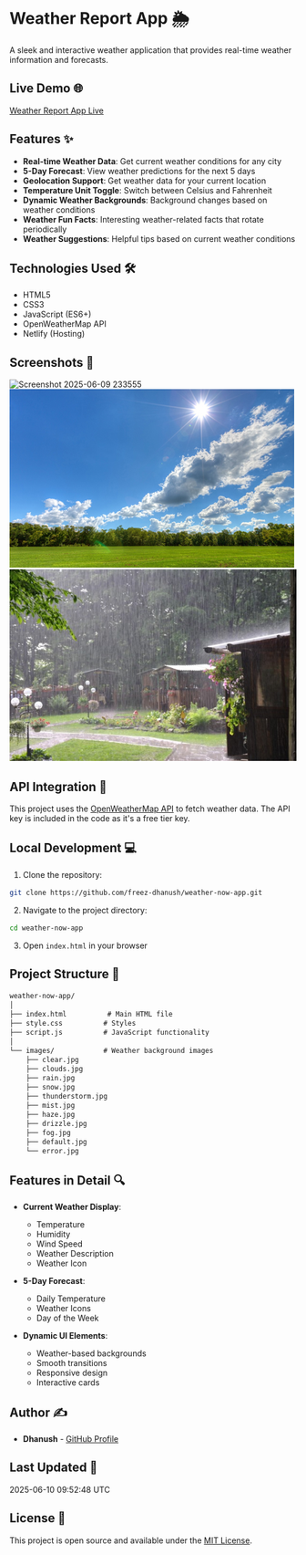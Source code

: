 # Weather Report App 🌦️

A sleek and interactive weather application that provides real-time weather information and forecasts.

## Live Demo 🌐

[Weather Report App Live](https://skystate-app.netlify.app)

## Features ✨

- **Real-time Weather Data**: Get current weather conditions for any city
- **5-Day Forecast**: View weather predictions for the next 5 days
- **Geolocation Support**: Get weather data for your current location
- **Temperature Unit Toggle**: Switch between Celsius and Fahrenheit
- **Dynamic Weather Backgrounds**: Background changes based on weather conditions
- **Weather Fun Facts**: Interesting weather-related facts that rotate periodically
- **Weather Suggestions**: Helpful tips based on current weather conditions

## Technologies Used 🛠️

- HTML5
- CSS3
- JavaScript (ES6+)
- OpenWeatherMap API
- Netlify (Hosting)

## Screenshots 📸

![Screenshot 2025-06-09 233555](https://github.com/user-attachments/assets/33598e5c-69c9-409a-af2b-a3baa0443981)
![Weather App - Clear Sky](images/clear.jpg)
![Weather App - Rainy](images/rain.jpg)


## API Integration 🔑

This project uses the [OpenWeatherMap API](https://openweathermap.org/api) to fetch weather data. The API key is included in the code as it's a free tier key.

## Local Development 💻

1. Clone the repository:
```bash
git clone https://github.com/freez-dhanush/weather-now-app.git
```

2. Navigate to the project directory:
```bash
cd weather-now-app
```

3. Open `index.html` in your browser

## Project Structure 📁

```
weather-now-app/
│
├── index.html          # Main HTML file
├── style.css          # Styles
├── script.js          # JavaScript functionality
│
└── images/            # Weather background images
    ├── clear.jpg
    ├── clouds.jpg
    ├── rain.jpg
    ├── snow.jpg
    ├── thunderstorm.jpg
    ├── mist.jpg
    ├── haze.jpg
    ├── drizzle.jpg
    ├── fog.jpg
    ├── default.jpg
    └── error.jpg
```

## Features in Detail 🔍

- **Current Weather Display**:
  - Temperature
  - Humidity
  - Wind Speed
  - Weather Description
  - Weather Icon

- **5-Day Forecast**:
  - Daily Temperature
  - Weather Icons
  - Day of the Week

- **Dynamic UI Elements**:
  - Weather-based backgrounds
  - Smooth transitions
  - Responsive design
  - Interactive cards

## Author ✍️

- **Dhanush** - [GitHub Profile](https://github.com/freez-dhanush)

## Last Updated 📅

2025-06-10 09:52:48 UTC

## License 📝

This project is open source and available under the [MIT License](LICENSE).

